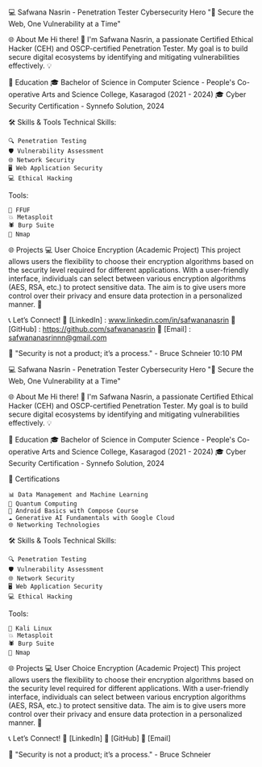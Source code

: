 💻 Safwana Nasrin - Penetration Tester
Cybersecurity Hero
"🔐 Secure the Web, One Vulnerability at a Time"

🌐 About Me
Hi there! 👋 I'm Safwana Nasrin, a passionate Certified Ethical Hacker (CEH) and OSCP-certified Penetration Tester. My goal is to build secure digital ecosystems by identifying and mitigating vulnerabilities effectively. 💡

📜 Education
🎓 Bachelor of Science in Computer Science - People's Co-operative Arts and Science College, Kasaragod (2021 - 2024)
🎓 Cyber Security Certification - Synnefo Solution, 2024



🛠️ Skills & Tools
Technical Skills:

    🔍 Penetration Testing
    🛡️ Vulnerability Assessment
    🌐 Network Security
    🖥️ Web Application Security
    💻 Ethical Hacking

Tools:

    🐧 FFUF
    💥 Metasploit
    🕷️ Burp Suite
    🔎 Nmap
    
    

🌐 Projects
💻 User Choice Encryption (Academic Project)
This project allows users the flexibility to choose their encryption algorithms based on the security level required for different applications. With a user-friendly interface, individuals can select between various encryption algorithms (AES, RSA, etc.) to protect sensitive data. The aim is to give users more control over their privacy and ensure data protection in a personalized manner. 🔐


📞 Let’s Connect!
🔗 [LinkedIn] : www.linkedin.com/in/safwananasrin
🔗 [GitHub] : https://github.com/safwananasrin
📧 [Email] : safwananasrinnn@gmail.com

📌 "Security is not a product; it’s a process." - Bruce Schneier
10:10 PM


💻 Safwana Nasrin - Penetration Tester
Cybersecurity Hero
"🔐 Secure the Web, One Vulnerability at a Time"

🌐 About Me
Hi there! 👋 I'm Safwana Nasrin, a passionate Certified Ethical Hacker (CEH) and OSCP-certified Penetration Tester. My goal is to build secure digital ecosystems by identifying and mitigating vulnerabilities effectively. 💡

📜 Education
🎓 Bachelor of Science in Computer Science - People's Co-operative Arts and Science College, Kasaragod (2021 - 2024)
🎓 Cyber Security Certification - Synnefo Solution, 2024

📜 Certifications

    📊 Data Management and Machine Learning
    🧠 Quantum Computing
    📱 Android Basics with Compose Course
    ☁️ Generative AI Fundamentals with Google Cloud
    🌐 Networking Technologies

🛠️ Skills & Tools
Technical Skills:

    🔍 Penetration Testing
    🛡️ Vulnerability Assessment
    🌐 Network Security
    🖥️ Web Application Security
    💻 Ethical Hacking

Tools:

    🐧 Kali Linux
    💥 Metasploit
    🕷️ Burp Suite
    🔎 Nmap

🌐 Projects
💻 User Choice Encryption (Academic Project)
This project allows users the flexibility to choose their encryption algorithms based on the security level required for different applications. With a user-friendly interface, individuals can select between various encryption algorithms (AES, RSA, etc.) to protect sensitive data. The aim is to give users more control over their privacy and ensure data protection in a personalized manner. 🔐



📞 Let’s Connect!
🔗 [LinkedIn]
🔗 [GitHub]
📧 [Email]

📌 "Security is not a product; it’s a process." - Bruce Schneier
